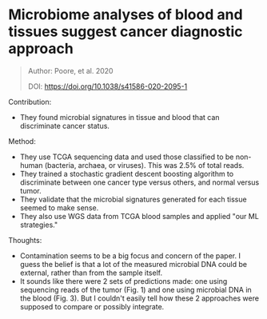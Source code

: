 # ****Microbiome analyses of blood and tissues suggest cancer diagnostic approach****

> Author: Poore, et al. 2020
>
> DOI: https://doi.org/10.1038/s41586-020-2095-1

Contribution: 

- They found microbial signatures in tissue and blood that can discriminate cancer status.

Method: 

- They use TCGA sequencing data and used those classified to be non-human (bacteria, archaea, or viruses). This was 2.5% of total reads.
- They trained a stochastic gradient descent boosting algorithm to discriminate between one cancer type versus others, and normal versus tumor.
- They validate that the microbial signatures generated for each tissue seemed to make sense.
- They also use WGS data from TCGA blood samples and applied "our ML strategies."

Thoughts:

- Contamination seems to be a big focus and concern of the paper. I guess the belief is that a lot of the measured microbial DNA could be external, rather than from the sample itself.
- It sounds like there were 2 sets of predictions made: one using sequencing reads of the tumor (Fig. 1) and one using microbial DNA in the blood (Fig. 3). But I couldn't easily tell how these 2 approaches were supposed to compare or possibly integrate.

